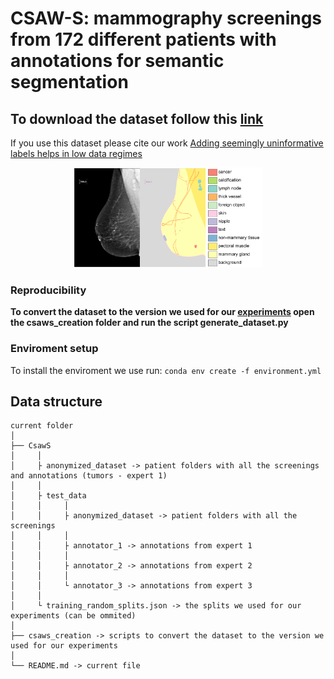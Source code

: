 # CSAW-S: mammography screenings from 172 different patients with annotations for semantic segmentation

## To download the dataset follow this [link](https://zenodo.org/record/4030660#.X2HD15MzZhE)

If you use this dataset please cite our work [Adding seemingly uninformative labels helps in low data regimes](https://proceedings.icml.cc/static/paper_files/icml/2020/2797-Paper.pdf)


<p align="center">
  <img width="60%" src="imgs/annotation_example.png">
</p>


### Reproducibility
**To convert the dataset to the version we used for our [experiments](https://github.com/ChrisMats/seemingly_uninformative_labels) open the csaws_creation folder and run the script generate_dataset.py**

### Enviroment setup
To install the enviroment we use run:
```conda env create -f environment.yml```

## Data structure
```
current folder 
│ 
├── CsawS 
│     │
│     ├ anonymized_dataset -> patient folders with all the screenings and annotations (tumors - expert 1)
│     │
│     ├ test_data
│     │     │
│     │     ├ anonymized_dataset -> patient folders with all the screenings
│     │     │
│     │     ├ annotator_1 -> annotations from expert 1
│     │     │
│     │     ├ annotator_2 -> annotations from expert 2
│     │     │
│     │     └ annotator_3 -> annotations from expert 3
│     │
│     └ training_random_splits.json -> the splits we used for our experiments (can be ommited)
│ 
├── csaws_creation -> scripts to convert the dataset to the version we used for our experiments
│ 
└── README.md -> current file
```
